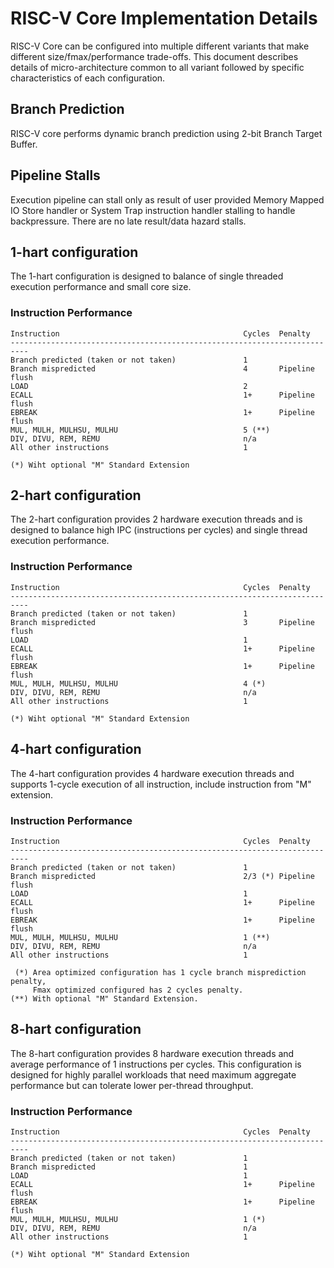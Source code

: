 # RISC-V Core Implementation Details

RISC-V Core can be configured into multiple different variants that make
different size/fmax/performance trade-offs. This document describes details of
micro-architecture common to all variant followed by specific characteristics of
each configuration.

## Branch Prediction

RISC-V core performs dynamic branch prediction using 2-bit Branch Target Buffer.

## Pipeline Stalls

Execution pipeline can stall only as result of user provided Memory Mapped IO
Store handler or System Trap instruction handler stalling to handle
backpressure. There are no late result/data hazard stalls.

## 1-hart configuration

The 1-hart configuration is designed to balance of single threaded execution
performance and small core size.

### Instruction Performance

    Instruction                                         Cycles  Penalty
    --------------------------------------------------------------------------
    Branch predicted (taken or not taken)               1
    Branch mispredicted                                 4       Pipeline flush
    LOAD                                                2
    ECALL                                               1+      Pipeline flush
    EBREAK                                              1+      Pipeline flush
    MUL, MULH, MULHSU, MULHU                            5 (**)
    DIV, DIVU, REM, REMU                                n/a
    All other instructions                              1

    (*) Wiht optional "M" Standard Extension

## 2-hart configuration

The 2-hart configuration provides 2 hardware execution threads and is designed
to balance high IPC (instructions per cycles) and single thread execution
performance.

### Instruction Performance

    Instruction                                         Cycles  Penalty
    --------------------------------------------------------------------------
    Branch predicted (taken or not taken)               1
    Branch mispredicted                                 3       Pipeline flush
    LOAD                                                1
    ECALL                                               1+      Pipeline flush
    EBREAK                                              1+      Pipeline flush
    MUL, MULH, MULHSU, MULHU                            4 (*)
    DIV, DIVU, REM, REMU                                n/a
    All other instructions                              1

    (*) Wiht optional "M" Standard Extension

## 4-hart configuration

The 4-hart configuration provides 4 hardware execution threads and supports
1-cycle execution of all instruction, include instruction from "M" extension.

### Instruction Performance

    Instruction                                         Cycles  Penalty
    --------------------------------------------------------------------------
    Branch predicted (taken or not taken)               1
    Branch mispredicted                                 2/3 (*) Pipeline flush
    LOAD                                                1
    ECALL                                               1+      Pipeline flush
    EBREAK                                              1+      Pipeline flush
    MUL, MULH, MULHSU, MULHU                            1 (**)
    DIV, DIVU, REM, REMU                                n/a
    All other instructions                              1

     (*) Area optimized configuration has 1 cycle branch misprediction penalty,
         Fmax optimized configured has 2 cycles penalty.
    (**) With optional "M" Standard Extension.

## 8-hart configuration

The 8-hart configuration provides 8 hardware execution threads and average
performance of 1 instructions per cycles. This configuration is designed for
highly parallel workloads that need maximum aggregate performance but can
tolerate lower per-thread throughput.

### Instruction Performance

    Instruction                                         Cycles  Penalty
    --------------------------------------------------------------------------
    Branch predicted (taken or not taken)               1
    Branch mispredicted                                 1
    LOAD                                                1
    ECALL                                               1+      Pipeline flush
    EBREAK                                              1+      Pipeline flush
    MUL, MULH, MULHSU, MULHU                            1 (*)
    DIV, DIVU, REM, REMU                                n/a
    All other instructions                              1

    (*) Wiht optional "M" Standard Extension
